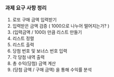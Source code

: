 ### 과제 요구 사항 정리
1. 로또 구매 금액 입력받기
2. 입력받은 금액 검증 ( 1000으로 나누어 떨어지는가? )
3. (입력금액 / 1000) 만큼 리스트 만들기
4. 리스트 정렬
5. 리스트 출력
6. 당첨 번호 및 보너스 번호 입력
7. 각 당첨 내역 출력
8. 총 수익(당첨) 금액 계산
9. (당첨 금액 / 구매 금액) 을 통해 수익률 분석
